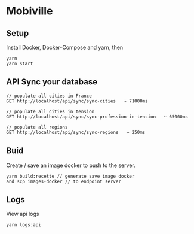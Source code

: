 # Mobiville

## Setup

Install Docker, Docker-Compose and yarn, then

```
yarn
yarn start
```

## API Sync your database

```
// populate all cities in France
GET http://localhost/api/sync/sync-cities   ~ 71000ms
```

```
// populate all cities in tension
GET http://localhost/api/sync/sync-profession-in-tension   ~ 65000ms
```

```
// populate all regions
GET http://localhost/api/sync/sync-regions   ~ 250ms
```

## Buid 

Create / save an image docker to push to the server.
```
yarn build:recette // generate save image docker
and scp images-docker // to endpoint server
```

## Logs

View api logs
```
yarn logs:api
```
